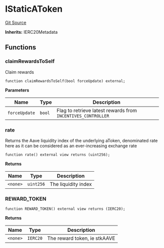 # IStaticAToken
[Git Source](https://github.com/larrythecucumber321/protocol/blob/aabf2c9d4120808940fb3be9193cb66ea71ac351/contracts/plugins/assets/aave/ATokenFiatCollateral.sol)

**Inherits:**
IERC20Metadata


## Functions
### claimRewardsToSelf

Claim rewards


```solidity
function claimRewardsToSelf(bool forceUpdate) external;
```
**Parameters**

|Name|Type|Description|
|----|----|-----------|
|`forceUpdate`|`bool`|Flag to retrieve latest rewards from `INCENTIVES_CONTROLLER`|


### rate

Returns the Aave liquidity index of the underlying aToken, denominated rate here
as it can be considered as an ever-increasing exchange rate


```solidity
function rate() external view returns (uint256);
```
**Returns**

|Name|Type|Description|
|----|----|-----------|
|`<none>`|`uint256`|The liquidity index|


### REWARD_TOKEN


```solidity
function REWARD_TOKEN() external view returns (IERC20);
```
**Returns**

|Name|Type|Description|
|----|----|-----------|
|`<none>`|`IERC20`|The reward token, ie stkAAVE|


